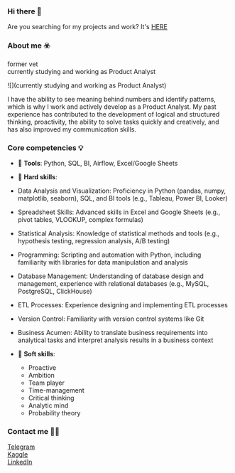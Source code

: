 ### Hi there 👋

Are you searching for my projects and work? It's [HERE](https://github.com/VolodinAlex/alekaran/tree/AlekaranDS)

### About me ☣️
former vet  
currently studying and working as Product Analyst

![](currently studying and working as Product Analyst)


I have the ability to see meaning behind numbers and identify patterns, which is why I work and actively develop as a Product Analyst.
My past experience has contributed to the development of logical and structured thinking, proactivity, the ability to solve tasks quickly and creatively, and has also improved my communication skills.

### Core competencies 💡
- 🔨 **Tools**: Python, SQL, BI, Airflow, Excel/Google Sheets
- 🔧 **Hard skills**:
 - Data Analysis and Visualization: Proficiency in Python (pandas, numpy, matplotlib, seaborn), SQL, and BI tools (e.g., Tableau, Power BI, Looker)
 - Spreadsheet Skills: Advanced skills in Excel and Google Sheets (e.g., pivot tables, VLOOKUP, complex formulas)
 - Statistical Analysis: Knowledge of statistical methods and tools (e.g., hypothesis testing, regression analysis, A/B testing)
 - Programming: Scripting and automation with Python, including familiarity with libraries for data manipulation and analysis
 - Database Management: Understanding of database design and management, experience with relational databases (e.g., MySQL, PostgreSQL, ClickHouse)
 - ETL Processes: Experience designing and implementing ETL processes
 - Version Control: Familiarity with version control systems like Git
 - Business Acumen: Ability to translate business requirements into analytical tasks and interpret analysis results in a business context
    
- 🔆 **Soft skills**:
   - Proactive
   - Ambition
   - Team player
   - Time-management
   - Сritical thinking
   - Analytic mind
   - Probability theory

### Contact me  🙌🏻 
[Telegram](https://t.me/vo1odin_a1ex)  
[Kaggle](https://www.kaggle.com/alexvolodin)  
[LinkedIn](https://www.linkedin.com/in/volodin-alex/)

